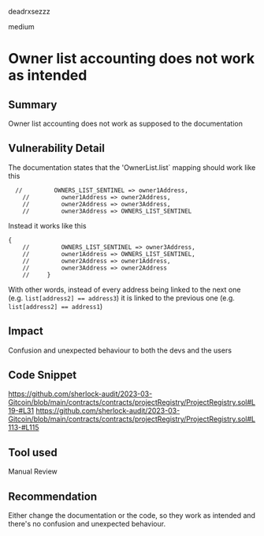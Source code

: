 deadrxsezzz

medium

# Owner list accounting does not work as intended

## Summary
Owner list accounting does not work as supposed to the documentation

## Vulnerability Detail
The documentation states that the 'OwnerList.list` mapping should work like this 
```solidity
  //         OWNERS_LIST_SENTINEL => owner1Address,
    //         owner1Address => owner2Address,
    //         owner2Address => owner3Address,
    //         owner3Address => OWNERS_LIST_SENTINEL
```
Instead it works like this 
```solidity
{
    //         OWNERS_LIST_SENTINEL => owner3Address,
    //         owner1Address => OWNERS_LIST_SENTINEL,
    //         owner2Address => owner1Address,
    //         owner3Address => owner2Address
    //     }
```
With other words, instead of every address being linked to the next one (e.g. `list[address2] == address3`) it is linked to the previous one (e.g. `list[address2] == address1`)

## Impact
Confusion and unexpected behaviour to both the devs and the users

## Code Snippet
https://github.com/sherlock-audit/2023-03-Gitcoin/blob/main/contracts/contracts/projectRegistry/ProjectRegistry.sol#L19-#L31
https://github.com/sherlock-audit/2023-03-Gitcoin/blob/main/contracts/contracts/projectRegistry/ProjectRegistry.sol#L113-#L115

## Tool used

Manual Review

## Recommendation
Either change the documentation or the code, so they work as intended and there's no confusion and unexpected behaviour.